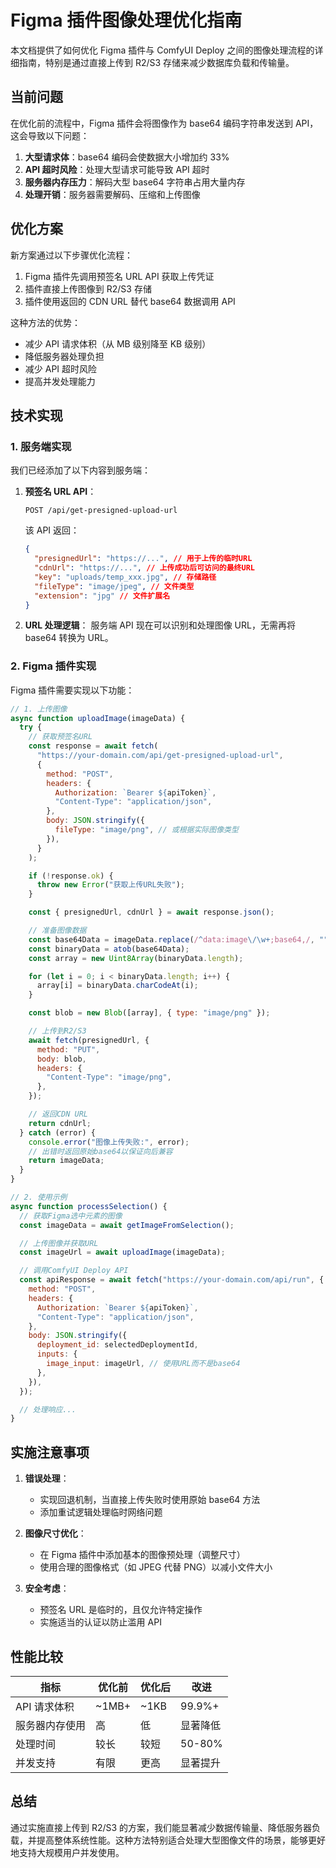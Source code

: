 # Figma 插件图像处理优化指南

本文档提供了如何优化 Figma 插件与 ComfyUI Deploy 之间的图像处理流程的详细指南，特别是通过直接上传到 R2/S3 存储来减少数据库负载和传输量。

## 当前问题

在优化前的流程中，Figma 插件会将图像作为 base64 编码字符串发送到 API，这会导致以下问题：

1. **大型请求体**：base64 编码会使数据大小增加约 33%
2. **API 超时风险**：处理大型请求可能导致 API 超时
3. **服务器内存压力**：解码大型 base64 字符串占用大量内存
4. **处理开销**：服务器需要解码、压缩和上传图像

## 优化方案

新方案通过以下步骤优化流程：

1. Figma 插件先调用预签名 URL API 获取上传凭证
2. 插件直接上传图像到 R2/S3 存储
3. 插件使用返回的 CDN URL 替代 base64 数据调用 API

这种方法的优势：

- 减少 API 请求体积（从 MB 级别降至 KB 级别）
- 降低服务器处理负担
- 减少 API 超时风险
- 提高并发处理能力

## 技术实现

### 1. 服务端实现

我们已经添加了以下内容到服务端：

1. **预签名 URL API**：

   ```
   POST /api/get-presigned-upload-url
   ```

   该 API 返回：

   ```json
   {
     "presignedUrl": "https://...", // 用于上传的临时URL
     "cdnUrl": "https://...", // 上传成功后可访问的最终URL
     "key": "uploads/temp_xxx.jpg", // 存储路径
     "fileType": "image/jpeg", // 文件类型
     "extension": "jpg" // 文件扩展名
   }
   ```

2. **URL 处理逻辑**：
   服务端 API 现在可以识别和处理图像 URL，无需再将 base64 转换为 URL。

### 2. Figma 插件实现

Figma 插件需要实现以下功能：

```javascript
// 1. 上传图像
async function uploadImage(imageData) {
  try {
    // 获取预签名URL
    const response = await fetch(
      "https://your-domain.com/api/get-presigned-upload-url",
      {
        method: "POST",
        headers: {
          Authorization: `Bearer ${apiToken}`,
          "Content-Type": "application/json",
        },
        body: JSON.stringify({
          fileType: "image/png", // 或根据实际图像类型
        }),
      }
    );

    if (!response.ok) {
      throw new Error("获取上传URL失败");
    }

    const { presignedUrl, cdnUrl } = await response.json();

    // 准备图像数据
    const base64Data = imageData.replace(/^data:image\/\w+;base64,/, "");
    const binaryData = atob(base64Data);
    const array = new Uint8Array(binaryData.length);

    for (let i = 0; i < binaryData.length; i++) {
      array[i] = binaryData.charCodeAt(i);
    }

    const blob = new Blob([array], { type: "image/png" });

    // 上传到R2/S3
    await fetch(presignedUrl, {
      method: "PUT",
      body: blob,
      headers: {
        "Content-Type": "image/png",
      },
    });

    // 返回CDN URL
    return cdnUrl;
  } catch (error) {
    console.error("图像上传失败:", error);
    // 出错时返回原始base64以保证向后兼容
    return imageData;
  }
}

// 2. 使用示例
async function processSelection() {
  // 获取Figma选中元素的图像
  const imageData = await getImageFromSelection();

  // 上传图像并获取URL
  const imageUrl = await uploadImage(imageData);

  // 调用ComfyUI Deploy API
  const apiResponse = await fetch("https://your-domain.com/api/run", {
    method: "POST",
    headers: {
      Authorization: `Bearer ${apiToken}`,
      "Content-Type": "application/json",
    },
    body: JSON.stringify({
      deployment_id: selectedDeploymentId,
      inputs: {
        image_input: imageUrl, // 使用URL而不是base64
      },
    }),
  });

  // 处理响应...
}
```

## 实施注意事项

1. **错误处理**：

   - 实现回退机制，当直接上传失败时使用原始 base64 方法
   - 添加重试逻辑处理临时网络问题

2. **图像尺寸优化**：

   - 在 Figma 插件中添加基本的图像预处理（调整尺寸）
   - 使用合理的图像格式（如 JPEG 代替 PNG）以减小文件大小

3. **安全考虑**：
   - 预签名 URL 是临时的，且仅允许特定操作
   - 实施适当的认证以防止滥用 API

## 性能比较

| 指标           | 优化前 | 优化后 | 改进     |
| -------------- | ------ | ------ | -------- |
| API 请求体积   | ~1MB+  | ~1KB   | 99.9%+   |
| 服务器内存使用 | 高     | 低     | 显著降低 |
| 处理时间       | 较长   | 较短   | 50-80%   |
| 并发支持       | 有限   | 更高   | 显著提升 |

## 总结

通过实施直接上传到 R2/S3 的方案，我们能显著减少数据传输量、降低服务器负载，并提高整体系统性能。这种方法特别适合处理大型图像文件的场景，能够更好地支持大规模用户并发使用。
